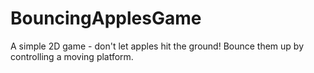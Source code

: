 # BouncingApplesGame

A simple 2D game - don't let apples hit the ground! Bounce them up by controlling a moving platform.
